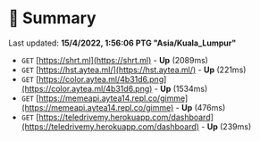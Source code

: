 # 📖 Summary
Last updated: **15/4/2022, 1:56:06 PTG "Asia/Kuala_Lumpur"**

- `GET` [https://shrt.ml](https://shrt.ml) - **Up** (2089ms)
- `GET` [https://hst.aytea.ml/](https://hst.aytea.ml/) - **Up** (221ms)
- `GET` [https://color.aytea.ml/4b31d6.png](https://color.aytea.ml/4b31d6.png) - **Up** (1534ms)
- `GET` [https://memeapi.aytea14.repl.co/gimme](https://memeapi.aytea14.repl.co/gimme) - **Up** (476ms)
- `GET` [https://teledrivemy.herokuapp.com/dashboard](https://teledrivemy.herokuapp.com/dashboard) - **Up** (239ms)
